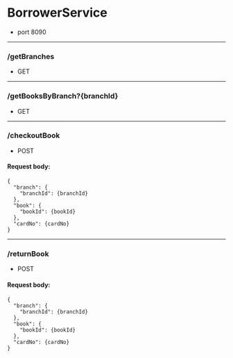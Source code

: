 # BorrowerService

- port 8090

- - - -

### /getBranches

- GET

- - - -

### /getBooksByBranch?{branchId}

- GET

- - - -

### /checkoutBook

- POST

#### Request body:

```
{
  "branch": {
    "branchId": {branchId}
  },
  "book": {
    "bookId": {bookId}
  },
  "cardNo": {cardNo}
}
```

- - - -

### /returnBook

- POST

#### Request body:

```
{
  "branch": {
    "branchId": {branchId}
  },
  "book": {
    "bookId": {bookId}
  },
  "cardNo": {cardNo}
}
```